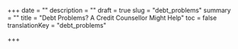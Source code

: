 +++
date = ""
description = ""
draft = true
slug = "debt_problems"
summary = ""
title = "Debt Problems? A Credit Counsellor Might Help"
toc = false
translationKey = "debt_problems"

+++
